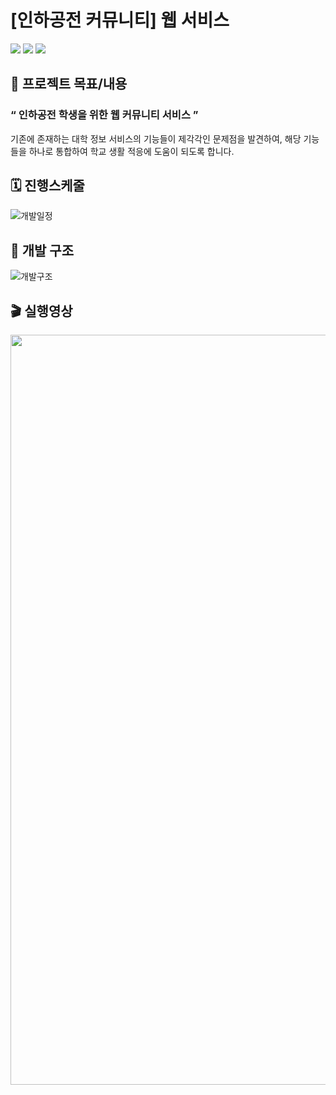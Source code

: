 # [인하공전 커뮤니티] 웹 서비스
<p> 
<img src="https://img.shields.io/badge/Java-3776AB.svg?style=for-the-badge&logo=oracle&logoColor=white"/>
<img src="https://img.shields.io/badge/HTML-e34f26.svg?&style=for-the-badge&logo=HTML5&logoColor=white"/>
<img src="https://img.shields.io/badge/CSS-1572b6.svg?&style=for-the-badge&logo=CSS3&logoColor=white"/>
</p>

## 📑 프로젝트 목표/내용
### “ 인하공전 학생을 위한 웹 커뮤니티 서비스 ” <br>
기존에 존재하는 대학 정보 서비스의 기능들이 제각각인 문제점을 발견하여, 해당 기능들을 하나로 통합하여 학교 생활 적응에 도움이 되도록 합니다.

## 🗓️ 진행스케줄
![개발일정](https://github.com/Lee-SeulGi/INHACommunity/assets/89624548/1817f73c-91c1-40a0-ad8a-a771ad010bf7)

## 📜 개발 구조
![개발구조](https://github.com/Lee-SeulGi/INHACommunity/assets/89624548/578c6325-fbd1-4b32-a5a4-2accf77b8675)

## 🎬 실행영상
<img src="https://github.com/Lee-SeulGi/INHACommunity/assets/89624548/8af8b97c-398b-4c09-98b9-a53cea81baa2.png" width="1200"/>

